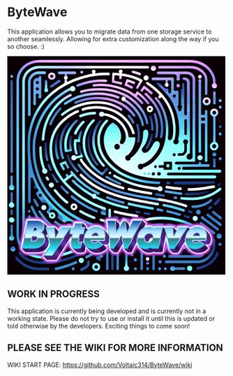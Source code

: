 # ByteWave
This application allows you to migrate data from one storage service to another seamlessly. Allowing for extra customization along the way if you so choose. :) 

![Main Logo](/assets/logo_large_with_text_overlay.png)

## WORK IN PROGRESS ## 
This application is currently being developed and is currently not in a working state. Please do not try to use or install it until this is updated or told otherwise by the developers. Exciting things to come soon! 

## PLEASE SEE THE WIKI FOR MORE INFORMATION ##
WIKI START PAGE: https://github.com/Voltaic314/ByteWave/wiki

